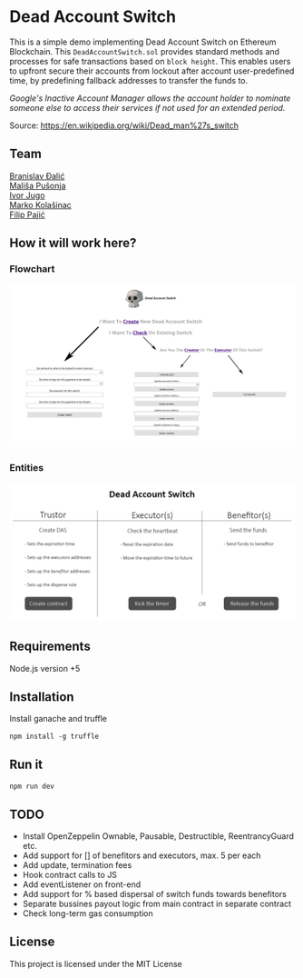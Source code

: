 # Dead Account Switch

This is a simple demo implementing Dead Account Switch on Ethereum Blockchain.
This ```DeadAccountSwitch.sol``` provides standard methods and processes for safe transactions based on `block height`. This enables users to upfront secure their accounts from lockout after account user-predefined time, by predefining fallback addresses to transfer the funds to.

*Google's Inactive Account Manager allows the account holder to nominate someone else to access their services if not used for an extended period.*

Source: https://en.wikipedia.org/wiki/Dead_man%27s_switch
## Team
[Branislav Đalić](https://github.com/Omodaka9375) \
[Mališa Pušonja](https://github.com/horohronos) \
[Ivor Jugo](https://github.com/ivorrr) \
[Marko Kolašinac](https://github.com/SefSmrka) \
[Filip Pajić](https://github.com/pajicf)

## How it will work here?

### Flowchart

![Dead Account Switch Flowchart](flowchart.png)

### Entities

![Dead Account Switch Entities](das.png)
## Requirements

Node.js version +5

## Installation

Install ganache and truffle
```
npm install -g truffle
```
## Run it

```
npm run dev
```

## TODO
- Install OpenZeppelin Ownable, Pausable, Destructible, ReentrancyGuard etc.
- Add support for [] of benefitors and executors, max. 5 per each 
- Add update, termination fees
- Hook contract calls to JS
- Add eventListener on front-end
- Add support for % based dispersal of switch funds towards benefitors
- Separate bussines payout logic from main contract in separate contract
- Check long-term gas consumption

## License

This project is licensed under the MIT License


